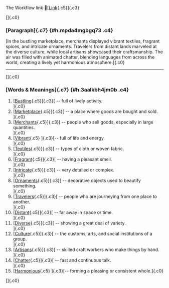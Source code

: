 The Workflow link
👏[[Link](https://www.google.com/url?q=http://www.google.com&sa=D&source=editors&ust=1756973967226786&usg=AOvVaw3gshMlVhl1PdJG8ESMTcp0){.c5}]{.c3}

[]{.c0}

### [Paragraph]{.c7} {#h.mpda4mgbgq73 .c4}

[In the bustling marketplace, merchants displayed vibrant textiles,
fragrant spices, and intricate ornaments. Travelers from distant lands
marveled at the diverse culture, while local artisans showcased their
craftsmanship. The air was filled with animated chatter, blending
languages from across the world, creating a lively yet harmonious
atmosphere.]{.c0}

------------------------------------------------------------------------

[]{.c0}

### [Words & Meanings]{.c7} {#h.3aalkbh4jm0b .c4}

1.  [[Bustling](https://www.google.com/url?q=http://www.google.com&sa=D&source=editors&ust=1756973967228682&usg=AOvVaw3RBMkAIOOZZ75sXrHbBHW0){.c5}]{.c3}[ --
    full of lively activity.\
    ]{.c0}
2.  [[Marketplace](https://www.google.com/url?q=http://www.google.com&sa=D&source=editors&ust=1756973967229196&usg=AOvVaw2JPHR9aTRFF-jFxRLkjAvZ){.c5}]{.c3}[ --
    a place where goods are bought and sold.\
    ]{.c0}
3.  [[Merchants](https://www.google.com/url?q=http://www.google.com&sa=D&source=editors&ust=1756973967229656&usg=AOvVaw3FP-U0pWanGRw688Sa0bVE){.c5}]{.c3}[ --
    people who sell goods, especially in large quantities.\
    ]{.c0}
4.  [[Vibrant](https://www.google.com/url?q=http://www.google.com&sa=D&source=editors&ust=1756973967230186&usg=AOvVaw3c9rAH6IOdHAZXuQMJ6ARx){.c5}
    ]{.c3}[-- full of life and energy.\
    ]{.c0}
5.  [[Textiles](https://www.google.com/url?q=http://www.google.com&sa=D&source=editors&ust=1756973967230520&usg=AOvVaw0NuVCAv0WPw1CRoTw4_de4){.c5}]{.c3}[ --
    types of cloth or woven fabric.\
    ]{.c0}
6.  [[Fragrant](https://www.google.com/url?q=http://www.google.com&sa=D&source=editors&ust=1756973967230899&usg=AOvVaw3raPyRFJW9zyldU9EIR1w1){.c5}]{.c3}[ --
    having a pleasant smell.\
    ]{.c0}
7.  [[Intricate](https://www.google.com/url?q=http://www.google.com&sa=D&source=editors&ust=1756973967231223&usg=AOvVaw2_i36V-O1PigAQW8hShhiU){.c5}]{.c3}[ --
    very detailed or complex.\
    ]{.c0}
8.  [[Ornaments](https://www.google.com/url?q=http://www.google.com&sa=D&source=editors&ust=1756973967231569&usg=AOvVaw215J-v-ttQyLQMSxMCfvF8){.c5}]{.c3}[ --
    decorative objects used to beautify something.\
    ]{.c0}
9.  [[Travelers](https://www.google.com/url?q=http://www.google.com&sa=D&source=editors&ust=1756973967232010&usg=AOvVaw3HQ2Bi80snosrcvfPTGYVK){.c5}]{.c3}[ --
    people who are journeying from one place to another.\
    ]{.c0}
10. [[Distant](https://www.google.com/url?q=http://www.google.com&sa=D&source=editors&ust=1756973967232490&usg=AOvVaw0GBFnG_7EjscYDhztd2XzG){.c5}]{.c3}[ --
    far away in space or time.\
    ]{.c0}
11. [[Diverse](https://www.google.com/url?q=http://www.google.com&sa=D&source=editors&ust=1756973967232847&usg=AOvVaw0Z_h9HHlR2z5qovUZDhQ3f){.c5}]{.c3}[ --
    showing a great deal of variety.\
    ]{.c0}
12. [[Culture](https://www.google.com/url?q=http://www.google.com&sa=D&source=editors&ust=1756973967233182&usg=AOvVaw22iKitQ2vKUjuAXH-xAi4y){.c5}]{.c3}[ --
    the customs, arts, and social institutions of a group.\
    ]{.c0}
13. [[Artisans](https://www.google.com/url?q=http://www.google.com&sa=D&source=editors&ust=1756973967233621&usg=AOvVaw2mm_5r4Kq1iaIMbLtRLiTM){.c5}]{.c3}[ --
    skilled craft workers who make things by hand.\
    ]{.c0}
14. [[Chatter](https://www.google.com/url?q=http://www.google.com&sa=D&source=editors&ust=1756973967234053&usg=AOvVaw2EWqXpvmvGyFE5kQUBN2Lx){.c5}]{.c3}[ --
    fast and continuous talk.\
    ]{.c0}
15. [[Harmonious](https://www.google.com/url?q=http://www.google.com&sa=D&source=editors&ust=1756973967234378&usg=AOvVaw1ESUycHOZV0sScDvyppd3r){.c5}
    ]{.c3}[-- forming a pleasing or consistent whole.]{.c0}

[]{.c0}
